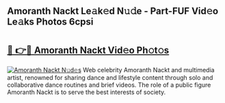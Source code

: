 ## Amoranth Nackt Le𝚊k𝚎d N𝚞𝚍e - Part-FUF Vid𝚎o Le𝚊ks Photos 6cpsi

# <h2><a href="http://fb7ppn.evod.top/?m=Amoranth+Nackt">🔗 👉🔴 Amoranth Nackt Vid𝚎o Ph𝚘t𝚘s</a></h2>

[![Amoranth Nackt N𝚞d𝚎s](https://i.imgur.com/8V9OHl7.gif)](http://fb7ppn.evod.top/?m=Amoranth+Nackt)
Web celebrity Amoranth Nackt and multimedia artist, renowned for sharing dance and lifestyle content through solo and collaborative dance routines and brief videos. The role of a public figure Amoranth Nackt is to serve the best interests of society. 
